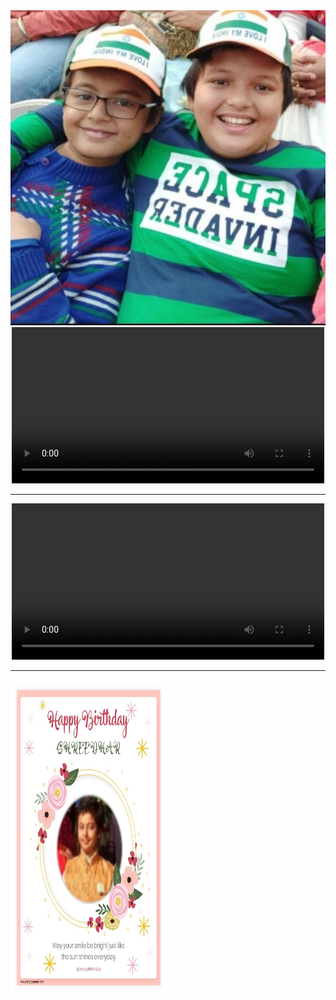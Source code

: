 <html>
<head>
<title>
Computer Hardware
</title>
  <meta name="google-site-verification" content="tFfBRTWELeqB-wP3W-aT1yK8UgvkhqD7kwK-tGvrZHM" />
</head>
  
<body>
  
<img src = "photo.jpeg" alt ="error">
<center><video controls width="500" height="250" loop><source src="video.mp4" type="video/mp4"></video><hr></center>
<center><video controls width="500" height="250" loop><source src="video2.mp4" type="video/mp4"></video><hr></center>
<img src = "image2.jpeg" alt ="error" height = "500px" width = "250px">
</body>
</html>
